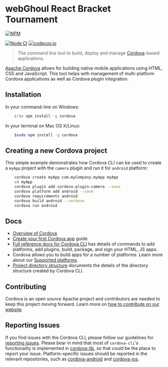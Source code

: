 
# webGhoul React Bracket Tournament

[![NPM](https://nodei.co/npm/cordova.png)](https://nodei.co/npm/cordova/)

[![Node CI](https://github.com/apache/cordova-cli/workflows/Node%20CI/badge.svg?branch=master)](https://github.com/apache/cordova-cli/actions?query=branch%3Amaster)
[![codecov.io](https://codecov.io/github/apache/cordova-cli/coverage.svg?branch=master)](https://codecov.io/github/apache/cordova-cli?branch=master)

> The command line tool to build, deploy and manage [Cordova](https://cordova.apache.org)-based applications.

[Apache Cordova](https://cordova.apache.org) allows for building native mobile applications using HTML, CSS and JavaScript.
This tool helps with management of multi-platform Cordova applications as well as Cordova plugin integration.

## Installation

In your command-line on Windows:

```bash
    c:\> npm install -g cordova
```

In your terminal on Mac OS X/Linux:

```bash
    $sudo npm install -g cordova
```

## Creating a new Cordova project

This simple example demonstrates how Cordova CLI can be used to create a `myApp` project with the `camera` plugin and run it for `android` platform:

```bash
    cordova create myApp com.myCompany.myApp myApp
    cd myApp
    cordova plugin add cordova-plugin-camera --save
    cordova platform add android --save
    cordova requirements android
    cordova build android --verbose
    cordova run android
```

## Docs

- [Overview of Cordova]
- [Create your first Cordova app] guide
- [Full reference docs for Cordova CLI][Reference docs] has details of commands to add platforms, add plugins, build, package, and sign your HTML, JS apps.
- Cordova allows you to build apps for a number of platforms. Learn more about our [Supported platforms].
- [Project directory structure] documents the details of the directory structure created by Cordova CLI.

## Contributing

Cordova is an open source Apache project and contributors are needed to keep this project moving forward. Learn more on
[how to contribute on our website][contribute].

## Reporting Issues

If you find issues with the Cordova CLI, please follow our guidelines for [reporting issues]. Please bear in mind that most of `cordova-cli`'s functionality is implemented in [cordova-lib], so that could be the place to report your issue.
Platform-specific issues should be reported in the relevant repositories, such as [cordova-android] and [cordova-ios].

[Overview of Cordova]: http://cordova.apache.org/docs/en/latest/guide/overview/
[Create your first Cordova app]: http://cordova.apache.org/docs/en/latest/guide/cli/index.html
[Reference docs]: http://cordova.apache.org/docs/en/latest/cordova-cli/index.html
[Supported platforms]: http://cordova.apache.org/docs/en/latest/guide/support/index.html
[Project directory structure]: http://cordova.apache.org/docs/en/latest/cordova-cli/index.html#directory-structure
[Contribute]: http://cordova.apache.org/contribute/
[Reporting issues]: http://cordova.apache.org/contribute/issues.html
[cordova-lib]: https://github.com/apache/cordova-lib
[cordova-android]: https://github.com/apache/cordova-android
[cordova-ios]: https://github.com/apache/cordova-ios
